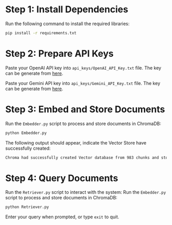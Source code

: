 # Step 1: Install Dependencies
Run the following command to install the required libraries:
```bash
pip install -r requirements.txt
```
# Step 2: Prepare API Keys
Paste your OpenAI API key into ```api_keys/OpenAI_API_Key.txt``` file. The key can be generate from [here](https://platform.openai.com/api-keys).

Paste your Gemini API key into ```api_keys/Gemini_API_Key.txt``` file. The key can be generate from [here](https://aistudio.google.com/apikey).

# Step 3: Embed and Store Documents
Run the ```Embedder.py``` script to process and store documents in ChromaDB:
```bash
python Embedder.py
```

The following output should appear, indicate the Vector Store have successfully created:

```bash
Chroma had successfully created Vector database from 983 chunks and stored at /chroma_db/.
```

# Step 4: Query Documents
Run the ```Retriever.py``` script to interact with the system:
Run the ```Embedder.py``` script to process and store documents in ChromaDB:
```bash
python Retriever.py
```

Enter your query when prompted, or type ```exit``` to quit.